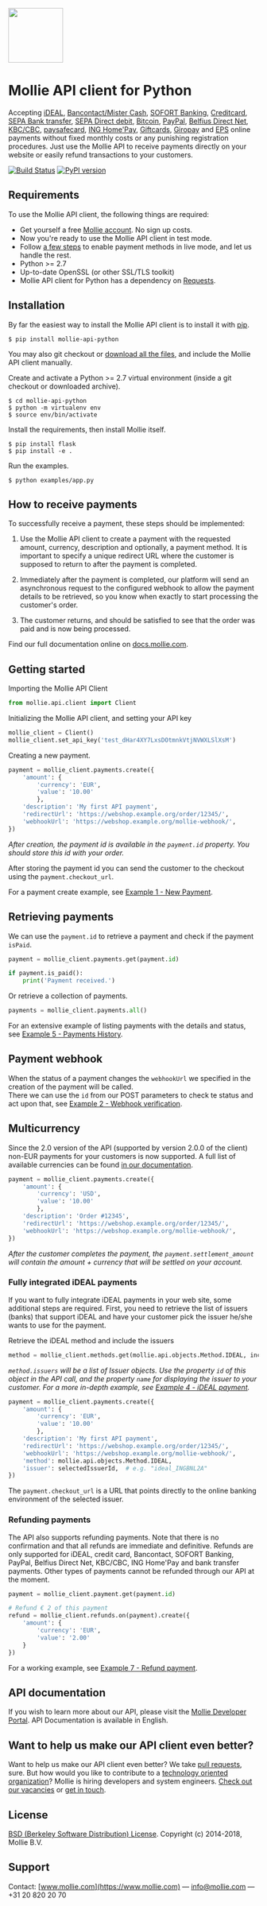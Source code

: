 [<img src="https://www.mollie.com/assets/images/mollie/logo-black.svg" width="110">](https://www.mollie.com/)

# Mollie API client for Python #

Accepting [iDEAL](https://www.mollie.com/en/payments/ideal/), [Bancontact/Mister Cash](https://www.mollie.com/en/payments/bancontact/), [SOFORT Banking](https://www.mollie.com/en/payments/sofort/), [Creditcard](https://www.mollie.com/en/payments/credit-card/), [SEPA Bank transfer](https://www.mollie.com/en/payments/bank-transfer/), [SEPA Direct debit](https://www.mollie.com/en/payments/direct-debit/), [Bitcoin](https://www.mollie.com/en/payments/bitcoin/), [PayPal](https://www.mollie.com/en/payments/paypal/), [Belfius Direct Net](https://www.mollie.com/en/payments/belfius/), [KBC/CBC](https://www.mollie.com/en/payments/kbc-cbc/), [paysafecard](https://www.mollie.com/en/payments/paysafecard/), [ING Home'Pay](https://www.mollie.com/en/payments/ing-homepay/), [Giftcards](https://www.mollie.com/en/payments/gift-cards/), [Giropay](https://www.mollie.com/en/payments/giropay/) and [EPS](https://www.mollie.com/en/payments/eps/) online payments without fixed monthly costs or any punishing registration procedures. Just use the Mollie API to receive payments directly on your website or easily refund transactions to your customers.

[![Build Status](https://travis-ci.org/mollie/mollie-api-python.png)](https://travis-ci.org/mollie/mollie-api-python)
[![PyPI version](https://badge.fury.io/py/mollie-api-python.svg)](http://badge.fury.io/py/mollie-api-python)

## Requirements ##
To use the Mollie API client, the following things are required:

+ Get yourself a free [Mollie account](https://www.mollie.com/signup). No sign up costs.
+ Now you're ready to use the Mollie API client in test mode.
+ Follow [a few steps](https://www.mollie.com/dashboard/?modal=onboarding) to enable payment methods in live mode, and let us handle the rest.
+ Python >= 2.7
+ Up-to-date OpenSSL (or other SSL/TLS toolkit)
+ Mollie API client for Python has a dependency on [Requests](http://python.requests.org).

## Installation ##

By far the easiest way to install the Mollie API client is to install it with [pip](https://pip.pypa.io).

```
$ pip install mollie-api-python
```
You may also git checkout or [download all the files](https://github.com/mollie/mollie-api-python/archive/master.zip), and include the Mollie API client manually.

Create and activate a Python >= 2.7 virtual environment (inside a git checkout or downloaded archive).

```
$ cd mollie-api-python
$ python -m virtualenv env
$ source env/bin/activate
```

Install the requirements, then install Mollie itself.
```
$ pip install flask
$ pip install -e .
```

Run the examples.
```
$ python examples/app.py
```

## How to receive payments ##

To successfully receive a payment, these steps should be implemented:

1. Use the Mollie API client to create a payment with the requested amount, currency, description and optionally, a payment method. It is important to specify a unique redirect URL where the customer is supposed to return to after the payment is completed.

2. Immediately after the payment is completed, our platform will send an asynchronous request to the configured webhook to allow the payment details to be retrieved, so you know when exactly to start processing the customer's order.

3. The customer returns, and should be satisfied to see that the order was paid and is now being processed.

Find our full documentation online on [docs.mollie.com](https://docs.mollie.com).

## Getting started ##

Importing the Mollie API Client
```python
from mollie.api.client import Client
``` 
Initializing the Mollie API client, and setting your API key

```python
mollie_client = Client()
mollie_client.set_api_key('test_dHar4XY7LxsDOtmnkVtjNVWXLSlXsM')
``` 

Creating a new payment.

```python
payment = mollie_client.payments.create({
    'amount': {
        'currency': 'EUR',
        'value': '10.00' 
        },
    'description': 'My first API payment',
    'redirectUrl': 'https://webshop.example.org/order/12345/',
    'webhookUrl': 'https://webshop.example.org/mollie-webhook/',
})
```
_After creation, the payment id is available in the `payment.id` property. You should store this id with your order._

After storing the payment id you can send the customer to the checkout using the `payment.checkout_url`.  

For a payment create example, see [Example 1 - New Payment](https://github.com/mollie/mollie-api-python/blob/master/examples/01-new-payment.py).

## Retrieving payments ##
We can use the `payment.id` to retrieve a payment and check if the payment `isPaid`.

```python
payment = mollie_client.payments.get(payment.id)

if payment.is_paid():
    print('Payment received.')
```

Or retrieve a collection of payments.

```python
payments = mollie_client.payments.all()
```

For an extensive example of listing payments with the details and status, see [Example 5 - Payments History](https://github.com/mollie/mollie-api-python/blob/master/examples/05-payments-history.py).

## Payment webhook ##

When the status of a payment changes the `webhookUrl` we specified in the creation of the payment will be called.  
There we can use the `id` from our POST parameters to check te status and act upon that, see [Example 2 - Webhook verification](https://github.com/mollie/mollie-api-python/blob/master/examples/02-webhook-verification.py).


## Multicurrency ##
Since the 2.0 version of the API (supported by version 2.0.0 of the client) non-EUR payments for your customers is now supported.
A full list of available currencies can be found [in our documentation](https://docs.mollie.com/guides/multicurrency).

```python
payment = mollie_client.payments.create({
    'amount': {
        'currency': 'USD', 
        'value': '10.00'
        },
    'description': 'Order #12345',
    'redirectUrl': 'https://webshop.example.org/order/12345/',
    'webhookUrl': 'https://webshop.example.org/mollie-webhook/',
})
```
_After the customer completes the payment, the `payment.settlement_amount` will contain the amount + currency that will be settled on your account._

### Fully integrated iDEAL payments ###

If you want to fully integrate iDEAL payments in your web site, some additional steps are required. 
First, you need to retrieve the list of issuers (banks) that support iDEAL and have your customer pick the issuer 
he/she wants to use for the payment.

Retrieve the iDEAL method and include the issuers

```python
method = mollie_client.methods.get(mollie.api.objects.Method.IDEAL, include='issuers')
```

_`method.issuers` will be a list of Issuer objects. Use the property `id` of this object in the
 API call, and the property `name` for displaying the issuer to your customer. For a more in-depth example, see [Example 4 - iDEAL payment](https://github.com/mollie/mollie-api-python/blob/master/examples/04-ideal-payment.py)._

```python
payment = mollie_client.payments.create({
    'amount': {
        'currency': 'EUR', 
        'value': '10.00'
        },
    'description': 'My first API payment',
    'redirectUrl': 'https://webshop.example.org/order/12345/',
    'webhookUrl': 'https://webshop.example.org/mollie-webhook/',
    'method': mollie.api.objects.Method.IDEAL,
    'issuer': selectedIssuerId,  # e.g. "ideal_INGBNL2A"
})
```
The `payment.checkout_url` is a URL that points directly to the online banking environment of the selected issuer.

### Refunding payments ###

The API also supports refunding payments. Note that there is no confirmation and that all refunds are immediate and
definitive. Refunds are only supported for iDEAL, credit card, Bancontact, SOFORT Banking, PayPal, Belfius Direct Net, KBC/CBC, 
ING Home'Pay and bank transfer payments. Other types of payments cannot be refunded through our API at the moment.

```python
payment = mollie_client.payment.get(payment.id)

# Refund € 2 of this payment
refund = mollie_client.refunds.on(payment).create({
    'amount': {
        'currency': 'EUR',
        'value': '2.00'
    }
})
```

For a working example, see [Example 7 - Refund payment](https://github.com/mollie/mollie-api-python/blob/master/examples/07-refund-payment.py).

## API documentation ##
If you wish to learn more about our API, please visit the [Mollie Developer Portal](https://www.mollie.com/en/developers). API Documentation is available in English.

## Want to help us make our API client even better? ##

Want to help us make our API client even better? We take [pull requests](https://github.com/mollie/mollie-api-python/pulls?utf8=%E2%9C%93&q=is%3Apr), sure. But how would you like to contribute to a [technology oriented organization](https://www.mollie.com/nl/blog/post/werken-bij-mollie-als-developer/)? Mollie is hiring developers and system engineers. [Check out our vacancies](https://jobs.mollie.com/) or [get in touch](mailto:personeel@mollie.com).

## License ##
[BSD (Berkeley Software Distribution) License](https://opensource.org/licenses/bsd-license.php).
Copyright (c) 2014-2018, Mollie B.V.

## Support ##
Contact: [www.mollie.com](https://www.mollie.com) — info@mollie.com — +31 20 820 20 70
